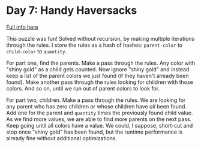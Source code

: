 # Day 7: Handy Haversacks

[Full info here](https://adventofcode.com/2020/day/7)

This puzzle was fun! Solved without recursion, by making multiple iterations through
the rules. I store the rules as a hash of hashes: `parent-color` to `child-color` to
`quantity`.

For part one, find the parents. Make a pass through the rules. Any color with "shiny
gold" as a child gets counted. Now ignore "shiny gold" and instead keep a list of the
parent colors we just found (if they haven't already been found). Make another pass
through the rules looking for children with those colors. And so on, until we run out
of parent colors to look for.

For part two, children. Make a pass through the rules. We are looking for any parent
who has zero children or whose children have *all* been found. Add one for the parent
and `quantity` times the previously found child value. As we find more values, we are
able to find more parents on the next pass. Keep going until all colors have a value.
We could, I suppose, short-cut and stop once "shiny gold" has been found, but the 
runtime performance is already fine without additional optimizations.
